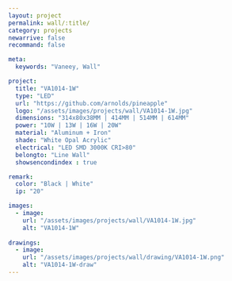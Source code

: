 ```yaml
---
layout: project
permalink: wall/:title/
category: projects
newarrive: false
recommand: false

meta:
  keywords: "Vaneey, Wall"

project:
  title: "VA1014-1W"
  type: "LED"
  url: "https://github.com/arnolds/pineapple"
  logo: "/assets/images/projects/wall/VA1014-1W.jpg"
  dimensions: "314x80x38MM | 414MM | 514MM | 614MM"
  power: "10W | 13W | 16W | 20W"
  material: "Aluminum + Iron"
  shade: "White Opal Acrylic"
  electrical: "LED SMD 3000K CRI>80"
  belongto: "Line Wall"
  showsencondindex : true

remark:
  color: "Black | White"
  ip: "20"

images:
  - image:
    url: "/assets/images/projects/wall/VA1014-1W.jpg"
    alt: "VA1014-1W"
    
drawings:
  - image:
    url: "/assets/images/projects/wall/drawing/VA1014-1W.png"
    alt: "VA1014-1W-draw"
---
```

